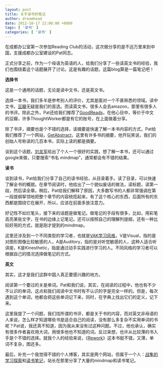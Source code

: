 ```yaml
---
layout: post
title: 关于读书的笔记
author: dreamhead
date: 2012-10-17 22:08:00 +0800
tags: [ '读书' ]
categories: [ '读书' ]
---
```


在成都办公室第一次参加Reading Club的活动，这次做分享的是不远万里来到中国，支援成都办公室建设的Pat同志。

正式分享之前，作为一个母语为英语的人，给我们分享了一些读英文书的经验，我们也围绕着这个话题展开了讨论。这是有趣的话题，这篇blog算是一篇笔记吧！

**选择书**

这是一个通用的话题，无论是读中文书，还是英文书。

选择一本书，我们多半是参考别人的评价，尤其是面对一个不甚熟悉的领域。读中文书，[豆瓣](http://book.douban.com/)无疑是我们的首选。而读英文书，很多人会去amazon，那里有很多人的书评。除此之外，Pat还给我们推荐了[GoodReads](http://www.goodreads.com/)，在他心目中，等价于中文的豆瓣，许多ThoughtWorker都是有它的账号，在上面做着分享。

除了书评，摘要也是个不错的选择，读摘要是快速了解一本书内容的方式，Pat给我们推荐了一个网站，[GetAbstract](http://www.getabstract.com/)，这里有许多书的摘要，他开玩笑说，我们的创始人号称读的几百本书，实际上读的都是摘要。

谈到这个话题，[刘龙军](http://liulongjun.com/)给出了个人一个很好的实践，想了解一本书，还可以通过google来做，只要搜索“书名 mindmap”，通常都会有不错的结果。

**读书**

谈到读书，Pat给我们分享了自己的读书经验，从目录着手。读了目录，可以快速了解全书的概貌。在章节阅读时，他给出了一个貌似废话的做法，读标题，读第一段，然后读全章。稍后，Pat给我们解释了原因，大多数写书的人都非常强调在第一段提纲挈领地把整个章节的内容统揽起来，有了这个核心的东西，后面所有的东西都是围绕它在展开，所以，应该在前面多放注意力。

好记性不如烂笔头，接下来的话题是做笔记。做笔记的手段有很多，比如，用彩笔高亮某些文字，在书的边缘上记笔记。还可以按照自己的理解列提纲，还有一种比较好用的方式，就是刚才提到的mindmap。

这里还涉及到一个不同类型的学习者，也就是[VAK学习风格](http://www.nwlink.com/~donclark/hrd/styles/vakt.html)，V是Visual，指的是对图形图像比较敏感的人，A是Auditory，指的是对听觉敏感的人，这种人适合听讲座，K是Kinesthetic，指是通过动手实践进行学习的人。不同风格的学习者可以根据自己的情况选择做笔记的方式。

**英文**

其实，这才是我们这群中国人真正要感兴趣的地方。

阅读第一个要过的关是单词。Pat和我们说，其实，在阅读的过程中，他也有不少不认识的单词，这点和我们阅读中文书时有不认识的字是完全一样的。但是，每次遇到这个单词，他都会把这些单词记下来，同时，在字典上找出它们的定义，记下来。

这里我提了一个问题，我们找所谓的书评，都是关于书的内容，而对英文非母语的人来说，怎么样才知道哪些书是适合自己的阅读，没有那么多复杂不实用单词的书呢？Pat说，我还真不知道，因为我从来没有过这种问题。不过，他也承认，确实有很多作者喜欢用大词，用很多他也不知道的词。反过来想，也许从比较薄的书入手是个不错的选择。就我个人的经验来说，《[Rework](http://book.douban.com/subject/3889178/)》这本书挺不错，又薄，单词不复杂，图还多。

最后，补充一个我觉得不错的个人博客，其实是两个网站，但属于一个人：[战隼的学习探索](http://www.read.org.cn/)和[读书笔记](http://www.write.org.cn/)，站长在那里分享了大量的mindmap和读书笔记。


